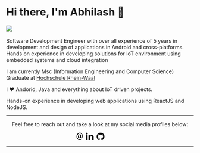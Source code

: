 # Hi there, I'm Abhilash 👋

![](https://komarev.com/ghpvc/?username=ambinabhi&color=green)

Software Development Engineer with over all experience of 5 years in development and design of applications in Android and cross-platforms.
Hands on experience in developing solutions for IoT environment using embedded systems and cloud integration

I am currently Msc (Information Engineering and Computer Science) Graduate at [Hochschule Rhein-Waal](https://www.hochschule-rhein-waal.de/en)

I ❤️ Andorid, Java and everything about IoT driven projects. 

Hands-on experience in developing web applications using ReactJS and NodeJS.

---

<p align="center">Feel free to reach out and take a look at my social media profiles below:</p>

<div align="center">
    &nbsp;
    <a href="mailto:mb_abhilash@rocketmail.com"><img src="https://raw.githubusercontent.com/scriptex/socials/master/assets/email.svg" height="20" alt=""></a>&nbsp;
    <a href="https://www.linkedin.com/in/abhilash-mb-3753607a/"><img src="https://raw.githubusercontent.com/scriptex/socials/master/assets/linkedin.svg" height="20" alt=""></a>&nbsp;
    <a href="https://github.com/ambinabhi"><img src="https://raw.githubusercontent.com/scriptex/socials/master/assets/github.svg"height="20" alt=""></a>&nbsp;
    &nbsp;
    &nbsp;
    &nbsp;
    &nbsp;
    &nbsp;
    &nbsp;
    &nbsp;
</div>

---

<!--
**ambinabhi/ambinabhi** is a ✨ _special_ ✨ repository because its `README.md` (this file) appears on your GitHub profile.

Here are some ideas to get you started:

- 🔭 I’m currently working on ...
- 🌱 I’m currently learning ...
- 👯 I’m looking to collaborate on ...
- 🤔 I’m looking for help with ...
- 💬 Ask me about ...
- 📫 How to reach me: ...
- 😄 Pronouns: ...
- ⚡ Fun fact: ...
-->
